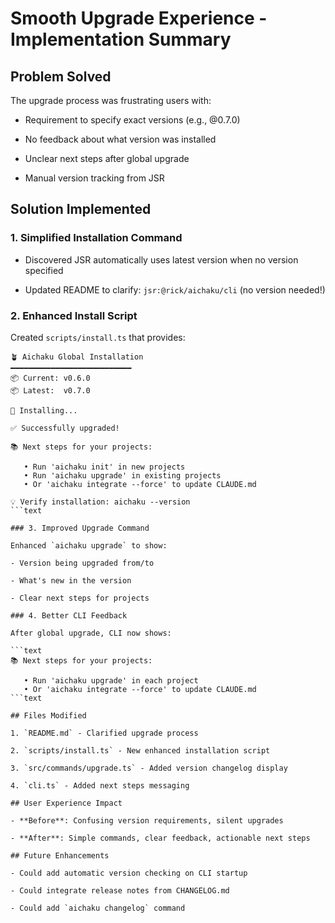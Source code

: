 # Smooth Upgrade Experience - Implementation Summary

## Problem Solved

The upgrade process was frustrating users with:

- Requirement to specify exact versions (e.g., @0.7.0)

- No feedback about what version was installed

- Unclear next steps after global upgrade

- Manual version tracking from JSR

## Solution Implemented

### 1. Simplified Installation Command

- Discovered JSR automatically uses latest version when no version specified

- Updated README to clarify: `jsr:@rick/aichaku/cli` (no version needed!)

### 2. Enhanced Install Script

Created `scripts/install.ts` that provides:

````text
🪴 Aichaku Global Installation
━━━━━━━━━━━━━━━━━━━━━━━━━━━
📦 Current: v0.6.0
📦 Latest:  v0.7.0

🔄 Installing...

✅ Successfully upgraded!

📚 Next steps for your projects:

   • Run 'aichaku init' in new projects
   • Run 'aichaku upgrade' in existing projects
   • Or 'aichaku integrate --force' to update CLAUDE.md

💡 Verify installation: aichaku --version
```text

### 3. Improved Upgrade Command

Enhanced `aichaku upgrade` to show:

- Version being upgraded from/to

- What's new in the version

- Clear next steps for projects

### 4. Better CLI Feedback

After global upgrade, CLI now shows:

```text
📚 Next steps for your projects:

   • Run 'aichaku upgrade' in each project
   • Or 'aichaku integrate --force' to update CLAUDE.md
```text

## Files Modified

1. `README.md` - Clarified upgrade process

2. `scripts/install.ts` - New enhanced installation script

3. `src/commands/upgrade.ts` - Added version changelog display

4. `cli.ts` - Added next steps messaging

## User Experience Impact

- **Before**: Confusing version requirements, silent upgrades

- **After**: Simple commands, clear feedback, actionable next steps

## Future Enhancements

- Could add automatic version checking on CLI startup

- Could integrate release notes from CHANGELOG.md

- Could add `aichaku changelog` command
````
